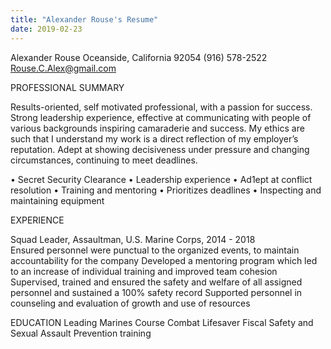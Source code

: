 ```yaml
---
title: "Alexander Rouse's Resume"
date: 2019-02-23
---
```


 Alexander Rouse
Oceanside, California 92054
(916) 578-2522
Rouse.C.Alex@gmail.com

PROFESSIONAL SUMMARY

Results-oriented, self motivated professional, with a passion for success. Strong leadership experience, effective at communicating with people of various backgrounds inspiring camaraderie and success. My ethics are such that I understand my work is a direct reflection of my employer’s reputation. Adept at showing decisiveness under pressure and changing circumstances, continuing to meet deadlines.  

• Secret Security Clearance 
• Leadership experience
• Ad1ept at conflict resolution 
• Training and mentoring 
• Prioritizes deadlines
• Inspecting and maintaining equipment

EXPERIENCE

Squad Leader, Assaultman, U.S. Marine Corps, 2014 - 2018  
Ensured personnel were punctual to the organized events, to maintain accountability for the company
Developed a mentoring program which led to an increase of individual training and   improved team cohesion
 Supervised, trained and ensured the safety and welfare of all assigned personnel and sustained a 100% safety record
Supported personnel in counseling and evaluation of growth and use of resources 

EDUCATION
Leading Marines Course
Combat Lifesaver 
Fiscal Safety and Sexual Assault Prevention training
	
 
